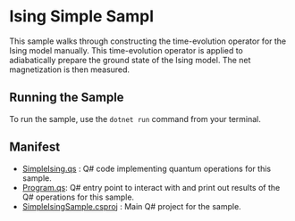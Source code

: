 ﻿# Ising Simple Sampl

This sample walks through constructing the time-evolution operator for the Ising model manually.
This time-evolution operator is applied to adiabatically prepare the ground state of the Ising model.
The net magnetization is then measured.

## Running the Sample

To run the sample, use the `dotnet run` command from your terminal.

## Manifest

- [SimpleIsing.qs](./SimpleIsing.qs) : Q# code implementing quantum operations for this sample.
- [Program.qs](./Program.qs): Q# entry point to interact with and print out results of the Q# operations for this sample.
- [SimpleIsingSample.csproj](./SimpleIsingSample.csproj) : Main Q# project for the sample.
